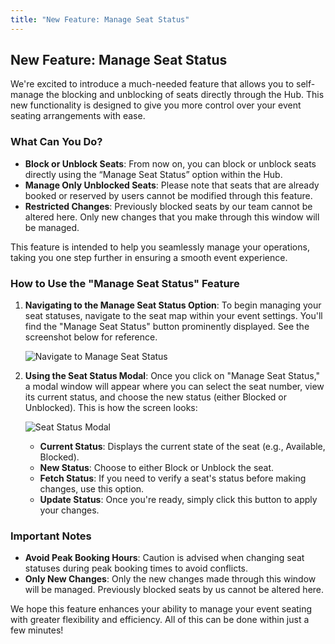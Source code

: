 ```yaml
---
title: "New Feature: Manage Seat Status"
---
```

## New Feature: Manage Seat Status

We're excited to introduce a much-needed feature that allows you to self-manage the blocking and unblocking of seats directly through the Hub. This new functionality is designed to give you more control over your event seating arrangements with ease.

### What Can You Do?

* **Block or Unblock Seats**: From now on, you can block or unblock seats directly using the “Manage Seat Status” option within the Hub.
* **Manage Only Unblocked Seats**: Please note that seats that are already booked or reserved by users cannot be modified through this feature.
* **Restricted Changes**: Previously blocked seats by our team cannot be altered here. Only new changes that you make through this window will be managed.

This feature is intended to help you seamlessly manage your operations, taking you one step further in ensuring a smooth event experience.

### How to Use the "Manage Seat Status" Feature

1. **Navigating to the Manage Seat Status Option**:
   To begin managing your seat statuses, navigate to the seat map within your event settings. You'll find the "Manage Seat Status" button prominently displayed. See the screenshot below for reference.

   ![Navigate to Manage Seat Status](/img/screenshot-2024-09-27-at-02.32.27.png)
2. **Using the Seat Status Modal**:
   Once you click on "Manage Seat Status," a modal window will appear where you can select the seat number, view its current status, and choose the new status (either Blocked or Unblocked). This is how the screen looks:

   ![Seat Status Modal](/img/screenshot-2024-09-27-at-02.31.41.png)

   * **Current Status**: Displays the current state of the seat (e.g., Available, Blocked).
   * **New Status**: Choose to either Block or Unblock the seat.
   * **Fetch Status**: If you need to verify a seat's status before making changes, use this option.
   * **Update Status**: Once you're ready, simply click this button to apply your changes.

### Important Notes

* **Avoid Peak Booking Hours**: Caution is advised when changing seat statuses during peak booking times to avoid conflicts.
* **Only New Changes**: Only the new changes made through this window will be managed. Previously blocked seats by us cannot be altered here.

We hope this feature enhances your ability to manage your event seating with greater flexibility and efficiency. All of this can be done within just a few minutes!
